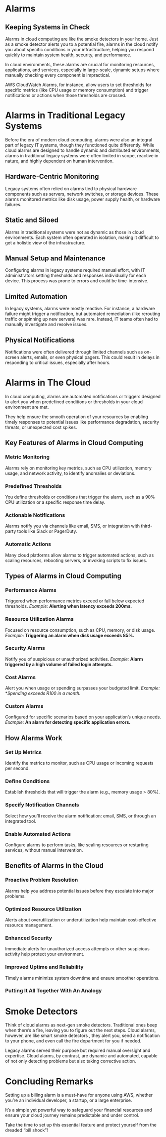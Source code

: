 # Alarms 
## Keeping Systems in Check

Alarms in cloud computing are like the smoke detectors in your home. 
Just as a smoke detector alerts you to a potential fire, alarms in the cloud notify you about specific conditions in your infrastructure, helping you respond quickly to maintain system health, security, and performance.

In cloud environments, these alarms are crucial for monitoring resources, applications, and services, especially in large-scale, dynamic setups where manually checking every component is impractical.

AWS CloudWatch Alarms, for instance, allow users to set thresholds for specific metrics (like CPU usage or memory consumption) and trigger notifications or actions when those thresholds are crossed.


# Alarms in Traditional Legacy Systems
Before the era of modern cloud computing, alarms were also an integral part of legacy IT systems, though they functioned quite differently. While cloud alarms are designed to handle dynamic and distributed environments, alarms in traditional legacy systems were often limited in scope, reactive in nature, and highly dependent on human intervention.

## Hardware-Centric Monitoring
Legacy systems often relied on alarms tied to physical hardware components such as servers, network switches, or storage devices. These alarms monitored metrics like disk usage, power supply health, or hardware failures.

## Static and Siloed
Alarms in traditional systems were not as dynamic as those in cloud environments. Each system often operated in isolation, making it difficult to get a holistic view of the infrastructure.

## Manual Setup and Maintenance
Configuring alarms in legacy systems required manual effort, with IT administrators setting thresholds and responses individually for each device. This process was prone to errors and could be time-intensive.

## Limited Automation
In legacy systems, alarms were mostly reactive. For instance, a hardware failure might trigger a notification, but automated remediation (like rerouting traffic or spinning up new servers) was rare. Instead, IT teams often had to manually investigate and resolve issues.

## Physical Notifications
Notifications were often delivered through limited channels such as on-screen alerts, emails, or even physical pagers. This could result in delays in responding to critical issues, especially after hours.


# Alarms in The Cloud
In cloud computing, alarms are automated notifications or triggers designed to alert you when predefined conditions or thresholds in your cloud environment are met.

They help ensure the smooth operation of your resources by enabling timely responses to potential issues like performance degradation, security threats, or unexpected cost spikes.

## Key Features of Alarms in Cloud Computing
### Metric Monitoring
Alarms rely on monitoring key metrics, such as CPU utilization, memory usage, and network activity, to identify anomalies or deviations.

### Predefined Thresholds
You define thresholds or conditions that trigger the alarm, such as a 90% CPU utilization or a specific response time delay.

### Actionable Notifications
Alarms notify you via channels like email, SMS, or integration with third-party tools like Slack or PagerDuty.

### Automatic Actions
Many cloud platforms allow alarms to trigger automated actions, such as scaling resources, rebooting servers, or invoking scripts to fix issues.


## Types of Alarms in Cloud Computing
### Performance Alarms
Triggered when performance metrics exceed or fall below expected thresholds.
*Example:* **Alerting when latency exceeds 200ms.**

### Resource Utilization Alarms
Focused on resource consumption, such as CPU, memory, or disk usage.
*Example:* **Triggering an alarm when disk usage exceeds 85%.**

### Security Alarms
Notify you of suspicious or unauthorized activities.
*Example:* **Alarm triggered by a high volume of failed login attempts.**

### Cost Alarms
Alert you when usage or spending surpasses your budgeted limit. 
*Example:* **Spending exceeds R100 in a month.*

### Custom Alarms
Configured for specific scenarios based on your application’s unique needs.
*Example:* **An alarm for detecting specific application errors.**


## How Alarms Work
### Set Up Metrics
Identify the metrics to monitor, such as CPU usage or incoming requests per second.

### Define Conditions
Establish thresholds that will trigger the alarm (e.g., memory usage > 80%).

### Specify Notification Channels
Select how you’ll receive the alarm notification: email, SMS, or through an integrated tool.

### Enable Automated Actions
Configure alarms to perform tasks, like scaling resources or restarting services, without manual intervention.


## Benefits of Alarms in the Cloud
### Proactive Problem Resolution
Alarms help you address potential issues before they escalate into major problems.

### Optimized Resource Utilization
Alerts about overutilization or underutilization help maintain cost-effective resource management.

### Enhanced Security
Immediate alerts for unauthorized access attempts or other suspicious activity help protect your environment.

### Improved Uptime and Reliability
Timely alarms minimize system downtime and ensure smoother operations.


### Putting It All Together With An Analogy
# Smoke Detectors

Think of cloud alarms as next-gen smoke detectors. 
Traditional ones beep when there’s a fire, leaving you to figure out the next steps. Cloud alarms, however, are like smart smoke detectors , they alert you, send a notification to your phone, and even call the fire department for you if needed.

Legacy alarms served their purpose but required manual oversight and expertise. 
Cloud alarms, by contrast, are dynamic and automated, capable of not only detecting problems but also taking corrective action.


# Concluding Remarks
Setting up a billing alarm is a must-have for anyone using AWS, whether you’re an individual developer, a startup, or a large enterprise.

It’s a simple yet powerful way to safeguard your financial resources and ensure your cloud journey remains predictable and under control.

Take the time to set up this essential feature and protect yourself from the dreaded “bill shock”!
